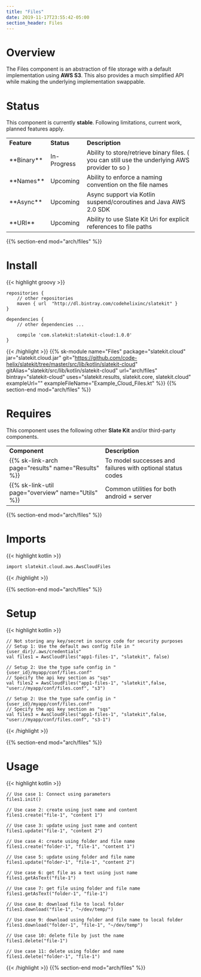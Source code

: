 ```yaml
---
title: "Files"
date: 2019-11-17T23:55:42-05:00
section_header: Files
---
```


# Overview
The Files component is an abstraction of file storage with a default implementation using **AWS S3**. This also provides a much simplified API while making the underlying implementation swappable.


# Status
This component is currently **stable**. Following limitations, current work, planned features apply.
<table class="table table-bordered table-striped">
    <tr>
        <td><strong>Feature</strong></td>
        <td><strong>Status</strong></td>
        <td><strong>Description</strong></td>
    </tr>
    <tr>
        <td>**Binary**</td>
        <td>In-Progress</td>
        <td>Ability to store/retrieve binary files. ( you can still use the underlying AWS provider to so )</td>
    </tr>
    <tr>
        <td>**Names**</td>
        <td>Upcoming</td>
        <td>Ability to enforce a naming convention on the file names</td>
    </tr>
    <tr>
        <td>**Async**</td>
        <td>Upcoming</td>
        <td>Async support via Kotlin suspend/coroutines and Java AWS 2.0 SDK</td>
    </tr>
    <tr>
        <td>**URI**</td>
        <td>Upcoming</td>
        <td>Ability to use Slate Kit Uri for explicit references to file paths</td>
    </tr>
</table>
{{% section-end mod="arch/files" %}}

# Install
{{< highlight groovy >}}

    repositories {
        // other repositories
        maven { url  "http://dl.bintray.com/codehelixinc/slatekit" }
    }

    dependencies {
        // other dependencies ...

        compile 'com.slatekit:slatekit-cloud:1.0.0'
    }

{{< /highlight >}}
{{% sk-module 
    name="Files"
    package="slatekit.cloud"
    jar="slatekit.cloud.jar"
    git="https://github.com/code-helix/slatekit/tree/master/src/lib/kotlin/slatekit-cloud"
    gitAlias="slatekit/src/lib/kotlin/slatekit-cloud"
    url="arch/files"
    bintray="slatekit-cloud"
    uses="slatekit.results, slatekit.core, slatekit.cloud"
    exampleUrl=""
    exampleFileName="Example_Cloud_Files.kt"
%}}
{{% section-end mod="arch/files" %}}

# Requires
This component uses the following other <strong>Slate Kit</strong> and/or third-party components.
<table class="table table-bordered table-striped">
    <tr>
        <td><strong>Component</strong></td>
        <td><strong>Description</strong></td>
    </tr>
    <tr>
        <td>{{% sk-link-arch page="results" name="Results" %}}</td>
        <td>To model successes and failures with optional status codes</td>
    </tr>
    <tr>
        <td>{{% sk-link-util page="overview" name="Utils" %}}</td>
        <td>Common utilities for both android + server</td>
    </tr>
</table>
{{% section-end mod="arch/files" %}}

# Imports
{{< highlight kotlin >}}
        
    import slatekit.cloud.aws.AwsCloudFiles
    
{{< /highlight >}}

{{% section-end mod="arch/files" %}}

# Setup
{{< highlight kotlin >}}
        
    // Not storing any key/secret in source code for security purposes
    // Setup 1: Use the default aws config file in "{user_dir}/.aws/credentials"
    val files1 = AwsCloudFiles("app1-files-1", "slatekit", false)

    // Setup 2: Use the type safe config in "{user_id}/myapp/conf/files.conf"
    // Specify the api key section as "sqs"
    val files2 = AwsCloudFiles("app1-files-1", "slatekit",false, "user://myapp/conf/files.conf", "s3")

    // Setup 2: Use the type safe config in "{user_id}/myapp/conf/files.conf"
    // Specify the api key section as "sqs"
    val files3 = AwsCloudFiles("app1-files-1", "slatekit",false, "user://myapp/conf/files.conf", "s3-1")

{{< /highlight >}}

{{% section-end mod="arch/files" %}}

# Usage
{{< highlight kotlin >}}
        
    // Use case 1: Connect using parameters
    files1.init()

    // Use case 2: create using just name and content
    files1.create("file-1", "content 1")

    // Use case 3: update using just name and content
    files1.update("file-1", "content 2")

    // Use case 4: create using folder and file name
    files1.create("folder-1", "file-1", "content 1")

    // Use case 5: update using folder and file name
    files1.update("folder-1", "file-1", "content 2")

    // Use case 6: get file as a text using just name
    files1.getAsText("file-1")

    // Use case 7: get file using folder and file name
    files1.getAsText("folder-1", "file-1")

    // Use case 8: download file to local folder
    files1.download("file-1", "~/dev/temp/")

    // Use case 9: download using folder and file name to local folder
    files1.download("folder-1", "file-1", "~/dev/temp")

    // Use case 10: delete file by just the name
    files1.delete("file-1")

    // Use case 11: delete using folder and name
    files1.delete("folder-1", "file-1")
      

{{< /highlight >}}
{{% section-end mod="arch/files" %}}

<script>
    var archComponent = {
        name: "Files",
        page: "arch/files",
        icon: "assets/media/img/white/folders.png",
        menu: {
            mode: "normal",
            useTemplate:true,
            sections: [
                {
                    name: "Guide",
                    items: [
                        { name:"Setup" , anchor: "#setup" },
                        { name:"Usage" , anchor: "#usage"  }
                    ]
                }
            ]
        }
    };

    function setupArchComponent() {
        buildArchComponent(archComponent);
    }
</script>

